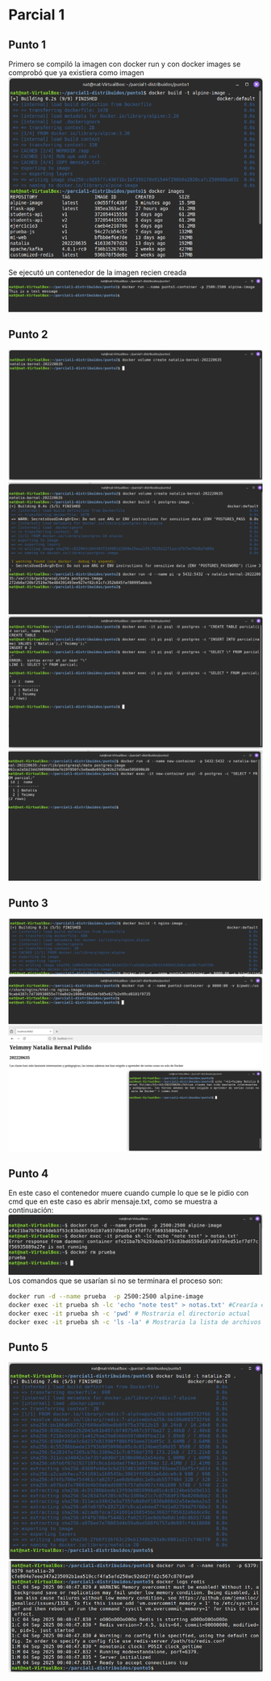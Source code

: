 # Parcial 1

## Punto 1

Primero se compiló la imagen con docker run y con docker images se comprobó que ya existiera como imagen
![alt text](image.png)

Se ejecutó un contenedor de la imagen recien creada
![alt text](image-1.png)

## Punto 2

![alt text](image-2.png)
![alt text](image-3.png)
![alt text](image-4.png)
![alt text](image-5.png)

## Punto 3

![alt text](image-6.png)
![alt text](image-7.png)
![alt text](image-8.png)

## Punto 4

En este caso el contenedor muere cuando cumple lo que se le pidio con cmd que en este caso es abrir mensaje.txt, como se muestra a continuación:
![alt text](image-11.png)
Los comandos que se usarían si no se terminara el proceso son:

```bash
docker run -d --name prueba  -p 2500:2500 alpine-image
docker exec -it prueba sh -lc 'echo "note test" > notas.txt' #Crearía en el contenedor el archivo notas.txt
docker exec -it prueba sh -c 'pwd' # Mostraria el directorio actual
docker exec -it prueba sh -c 'ls -la' # Mostraria la lista de archivos del directorio actual
```

## Punto 5

![alt text](image-9.png)
![alt text](image-10.png)
